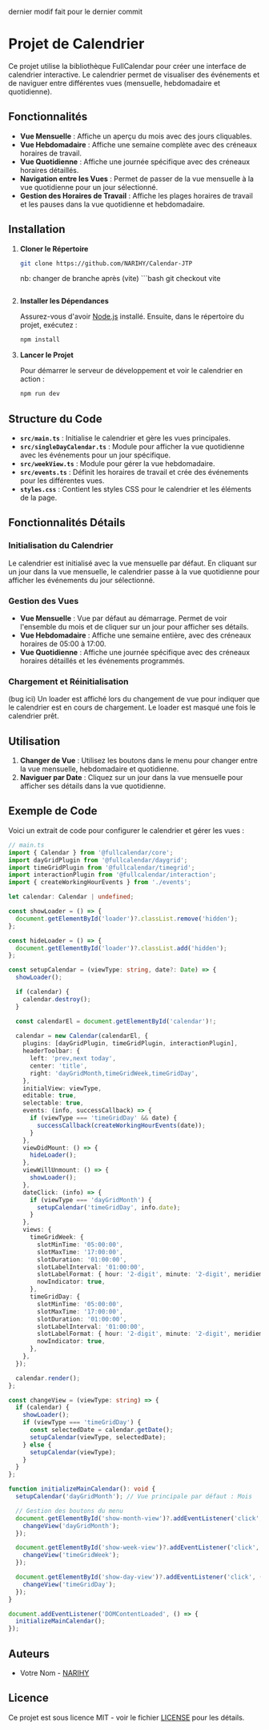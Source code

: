 dernier modif fait pour le dernier commit

# Projet de Calendrier

Ce projet utilise la bibliothèque FullCalendar pour créer une interface de calendrier interactive. Le calendrier permet de visualiser des événements et de naviguer entre différentes vues (mensuelle, hebdomadaire et quotidienne).

## Fonctionnalités

- **Vue Mensuelle** : Affiche un aperçu du mois avec des jours cliquables.
- **Vue Hebdomadaire** : Affiche une semaine complète avec des créneaux horaires de travail.
- **Vue Quotidienne** : Affiche une journée spécifique avec des créneaux horaires détaillés.
- **Navigation entre les Vues** : Permet de passer de la vue mensuelle à la vue quotidienne pour un jour sélectionné.
- **Gestion des Horaires de Travail** : Affiche les plages horaires de travail et les pauses dans la vue quotidienne et hebdomadaire.

## Installation

1. **Cloner le Répertoire**

   ```bash
   git clone https://github.com/NARIHY/Calendar-JTP
   ```
    nb: changer de branche après (vite)
       ```bash
   git checkout vite
   ```
2. **Installer les Dépendances**

   Assurez-vous d'avoir [Node.js](https://nodejs.org/) installé. Ensuite, dans le répertoire du projet, exécutez :

   ```bash
   npm install
   ```

3. **Lancer le Projet**

   Pour démarrer le serveur de développement et voir le calendrier en action :

   ```bash
   npm run dev
   ```

## Structure du Code

- **`src/main.ts`** : Initialise le calendrier et gère les vues principales.
- **`src/singleDayCalendar.ts`** : Module pour afficher la vue quotidienne avec les événements pour un jour spécifique.
- **`src/weekView.ts`** : Module pour gérer la vue hebdomadaire.
- **`src/events.ts`** : Définit les horaires de travail et crée des événements pour les différentes vues.
- **`styles.css`** : Contient les styles CSS pour le calendrier et les éléments de la page.

## Fonctionnalités Détails

### Initialisation du Calendrier

Le calendrier est initialisé avec la vue mensuelle par défaut. En cliquant sur un jour dans la vue mensuelle, le calendrier passe à la vue quotidienne pour afficher les événements du jour sélectionné.

### Gestion des Vues

- **Vue Mensuelle** : Vue par défaut au démarrage. Permet de voir l'ensemble du mois et de cliquer sur un jour pour afficher ses détails.
- **Vue Hebdomadaire** : Affiche une semaine entière, avec des créneaux horaires de 05:00 à 17:00.
- **Vue Quotidienne** : Affiche une journée spécifique avec des créneaux horaires détaillés et les événements programmés.

### Chargement et Réinitialisation
(bug ici)
Un loader est affiché lors du changement de vue pour indiquer que le calendrier est en cours de chargement. Le loader est masqué une fois le calendrier prêt.

## Utilisation

1. **Changer de Vue** : Utilisez les boutons dans le menu pour changer entre la vue mensuelle, hebdomadaire et quotidienne.
2. **Naviguer par Date** : Cliquez sur un jour dans la vue mensuelle pour afficher ses détails dans la vue quotidienne.

## Exemple de Code

Voici un extrait de code pour configurer le calendrier et gérer les vues :

```typescript
// main.ts
import { Calendar } from '@fullcalendar/core';
import dayGridPlugin from '@fullcalendar/daygrid';
import timeGridPlugin from '@fullcalendar/timegrid';
import interactionPlugin from '@fullcalendar/interaction';
import { createWorkingHourEvents } from './events';

let calendar: Calendar | undefined;

const showLoader = () => {
  document.getElementById('loader')?.classList.remove('hidden');
};

const hideLoader = () => {
  document.getElementById('loader')?.classList.add('hidden');
};

const setupCalendar = (viewType: string, date?: Date) => {
  showLoader();

  if (calendar) {
    calendar.destroy();
  }

  const calendarEl = document.getElementById('calendar')!;
  
  calendar = new Calendar(calendarEl, {
    plugins: [dayGridPlugin, timeGridPlugin, interactionPlugin],
    headerToolbar: {
      left: 'prev,next today',
      center: 'title',
      right: 'dayGridMonth,timeGridWeek,timeGridDay',
    },
    initialView: viewType,
    editable: true,
    selectable: true,
    events: (info, successCallback) => {
      if (viewType === 'timeGridDay' && date) {
        successCallback(createWorkingHourEvents(date));
      }
    },
    viewDidMount: () => {
      hideLoader();
    },
    viewWillUnmount: () => {
      showLoader();
    },
    dateClick: (info) => {
      if (viewType === 'dayGridMonth') {
        setupCalendar('timeGridDay', info.date);
      }
    },
    views: {
      timeGridWeek: {
        slotMinTime: '05:00:00',
        slotMaxTime: '17:00:00',
        slotDuration: '01:00:00',
        slotLabelInterval: '01:00:00',
        slotLabelFormat: { hour: '2-digit', minute: '2-digit', meridiem: 'short' },
        nowIndicator: true,
      },
      timeGridDay: {
        slotMinTime: '05:00:00',
        slotMaxTime: '17:00:00',
        slotDuration: '01:00:00',
        slotLabelInterval: '01:00:00',
        slotLabelFormat: { hour: '2-digit', minute: '2-digit', meridiem: 'short' },
        nowIndicator: true,
      },
    },
  });

  calendar.render();
};

const changeView = (viewType: string) => {
  if (calendar) {
    showLoader();
    if (viewType === 'timeGridDay') {
      const selectedDate = calendar.getDate();
      setupCalendar(viewType, selectedDate);
    } else {
      setupCalendar(viewType);
    }
  }
};

function initializeMainCalendar(): void {
  setupCalendar('dayGridMonth'); // Vue principale par défaut : Mois

  // Gestion des boutons du menu
  document.getElementById('show-month-view')?.addEventListener('click', () => {
    changeView('dayGridMonth');
  });

  document.getElementById('show-week-view')?.addEventListener('click', () => {
    changeView('timeGridWeek');
  });

  document.getElementById('show-day-view')?.addEventListener('click', () => {
    changeView('timeGridDay');
  });
}

document.addEventListener('DOMContentLoaded', () => {
  initializeMainCalendar();
});
```

## Auteurs

- Votre Nom - [NARIHY](https://github.com/NARIHY)

## Licence

Ce projet est sous licence MIT - voir le fichier [LICENSE](LICENSE) pour les détails.
